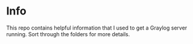 # Info
This repo contains helpful information that I used to get a Graylog server running. Sort through the folders for more details.
